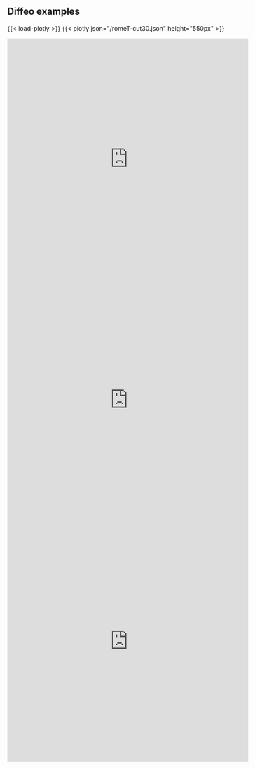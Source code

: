 ## Diffeo examples

{{< load-plotly >}}
{{< plotly json="/romeT-cut30.json" height="550px" >}}
  
<iframe id="igraph" scrolling="no" style="border:none;" seamless="seamless" src="https://leonardopetrini.github.io/diffeo-sota/T-cut3" height="550" width="550"></iframe>
<iframe id="igraph" scrolling="no" style="border:none;" seamless="seamless" src="https://leonardopetrini.github.io/diffeo-sota/T-cut10" height="550" width="550"></iframe>
<iframe id="igraph" scrolling="no" style="border:none;" seamless="seamless" src="https://leonardopetrini.github.io/diffeo-sota/T-cut30" height="550" width="550"></iframe>

